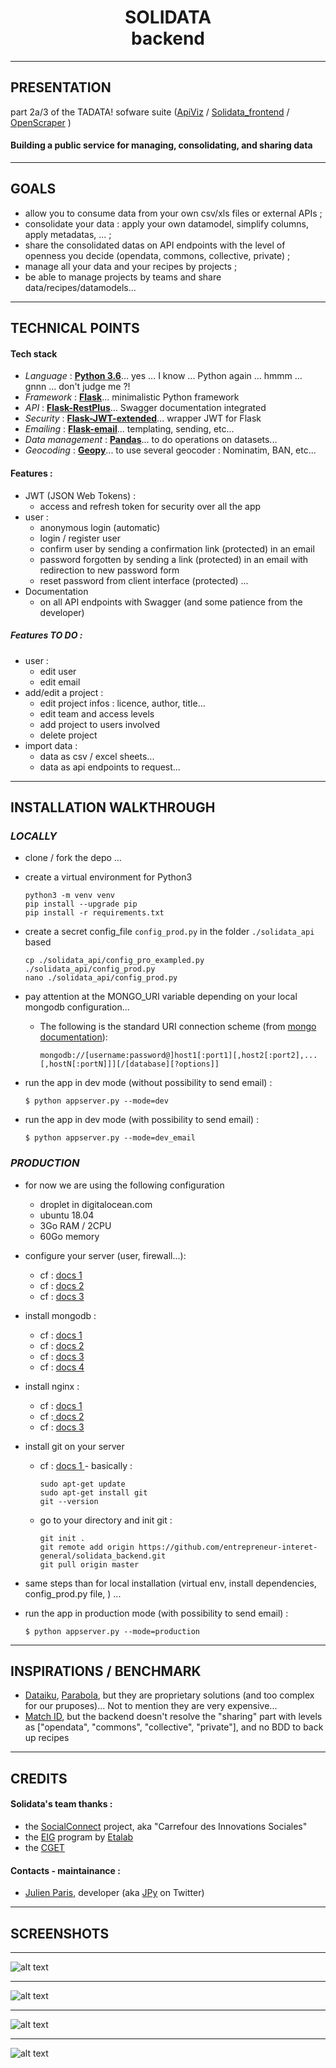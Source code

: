 <h1 align=center>  SOLIDATA <br> backend</h1>


-------
## PRESENTATION

part 2a/3 of the TADATA! sofware suite ([ApiViz](https://github.com/co-demos/ApiViz) / [Solidata_frontend](https://github.com/entrepreneur-interet-general/solidata_frontend) / [OpenScraper](https://github.com/entrepreneur-interet-general/OpenScraper) )

#### Building a public service for managing, consolidating, and sharing data 


-------

## GOALS

- allow you to consume data from your own csv/xls files or external APIs ;
- consolidate your data : apply your own datamodel, simplify columns, apply metadatas, ... ; 
- share the consolidated datas on API endpoints with the level of openness you decide (opendata, commons, collective, private) ;
- manage all your data and your recipes by projects ;
- be able to manage projects by teams and share data/recipes/datamodels...


------

## TECHNICAL POINTS

#### Tech stack
- _Language_  : **[Python 3.6](https://www.python.org/)**... yes ... I know ... Python again ... hmmm ... gnnn ... don't judge me ?!
- _Framework_ : **[Flask](http://flask.pocoo.org/)**... minimalistic Python framework
- _API_       : **[Flask-RestPlus](http://flask-restplus.readthedocs.io/en/stable/)**... Swagger documentation integrated
- _Security_  : **[Flask-JWT-extended](https://flask-jwt-extended.readthedocs.io/en/latest/)**... wrapper JWT for Flask
- _Emailing_  : **[Flask-email](https://pythonhosted.org/Flask-Mail/)**... templating, sending, etc...
- _Data management_  : **[Pandas](http://pandas.pydata.org/)**... to do operations on datasets...
- _Geocoding_  : **[Geopy](https://geopy.readthedocs.io/en/stable/)**... to use several geocoder : Nominatim, BAN, etc...

#### Features :

- JWT (JSON Web Tokens) :
	- access and refresh token for security over all the app
- user :
	- anonymous login (automatic)
	- login / register user 
	- confirm user by sending a confirmation link (protected) in an email 
	- password forgotten by sending a link (protected) in an email with redirection to new password form 
	- reset password from client interface (protected) ...
- Documentation 
	- on all API endpoints with Swagger (and some patience from the developer)

##### Features TO DO  :
- user : 
	- edit user
	- edit email
- add/edit a project : 
	- edit project infos : licence, author, title...
	- edit team and access levels
	- add project to users involved
	- delete project
- import data : 
	- data as csv / excel sheets...
	- data as api endpoints to request... 

-------

## INSTALLATION WALKTHROUGH 

### _LOCALLY_

- clone / fork the depo 
	...

- create a virtual environment for Python3
	
	```
	python3 -m venv venv
	pip install --upgrade pip
	pip install -r requirements.txt
	```

- create a secret config_file `config_prod.py` in the folder `./solidata_api` based 

	```
	cp ./solidata_api/config_pro_exampled.py ./solidata_api/config_prod.py
	nano ./solidata_api/config_prod.py 
	```

- pay attention at the MONGO_URI variable depending on your local mongodb configuration...
	- The following is the standard URI connection scheme (from [mongo documentation](https://docs.mongodb.com/manual/reference/connection-string/)):
		```
		mongodb://[username:password@]host1[:port1][,host2[:port2],...[,hostN[:portN]]][/[database][?options]]
		```

- run the app in dev mode (without possibility to send email) : 

	```
	$ python appserver.py --mode=dev
	``` 

- run the app in dev mode (with possibility to send email) : 

	```
	$ python appserver.py --mode=dev_email
	``` 

### _PRODUCTION_

- for now we are using the following configuration

	- droplet in digitalocean.com
	- ubuntu 18.04
	- 3Go RAM / 2CPU
	- 60Go memory

- configure your server (user, firewall...): 
	- cf : [ docs 1 ](https://www.digitalocean.com/community/tutorials/initial-server-setup-with-ubuntu-18-04) 
	- cf : [ docs 2 ](https://www.digitalocean.com/community/tutorials/how-to-setup-a-firewall-with-ufw-on-an-ubuntu-and-debian-cloud-server) 
	- cf : [ docs 3 ](https://scottlinux.com/2011/10/10/ufw-allow-from-specific-ip-on-specific-port/ )

- install mongodb : 
	- cf : [ docs 1 ](https://docs.mongodb.com/manual/tutorial/install-mongodb-on-ubuntu/)
	- cf : [ docs 2 ](https://www.digitalocean.com/community/tutorials/how-to-install-mongodb-on-ubuntu-18-04)	
	- cf : [ docs 3 ](https://www.digitalocean.com/community/tutorials/how-to-install-and-secure-mongodb-on-ubuntu-16-04#part-two-securing-mongodb) 
	- cf : [ docs 4 ](https://www.tecmint.com/install-mongodb-on-ubuntu-18-04/ )


- install nginx : 
	- cf : [ docs 1 ](https://www.digitalocean.com/community/tutorials/how-to-install-nginx-on-ubuntu-18-04)
	- cf :[ docs 2](https://linuxize.com/post/how-to-install-nginx-on-ubuntu-18-04/)
	- cf : [ docs 3 ](https://linuxize.com/post/how-to-set-up-nginx-server-blocks-on-ubuntu-18-04/ )


- install git on your server
	- cf : [ docs 1 ](https://www.digitalocean.com/community/tutorials/how-to-install-git-on-ubuntu-18-04)	- basically : 
		```
		sudo apt-get update
		sudo apt-get install git
		git --version
		```
	- go to your directory and init git :
		```
		git init . 
		git remote add origin https://github.com/entrepreneur-interet-general/solidata_backend.git
		git pull origin master
		```

- same steps than for local installation (virtual env, install dependencies, config_prod.py file, ) ... 

- run the app in production mode (with possibility to send email) : 

	```
	$ python appserver.py --mode=production
	``` 

------

## INSPIRATIONS / BENCHMARK

- [Dataiku](https://www.dataiku.com/), [Parabola](https://parabola.io/), but they are proprietary solutions (and too complex for our pruposes)... Not to mention they are very expensive...
- [Match ID](https://matchid-project.github.io/), but the backend doesn't resolve the "sharing" part with levels as ["opendata", "commons", "collective", "private"], and no BDD to back up recipes


-------

## CREDITS 

#### Solidata's team thanks :

- the [SocialConnect](https://entrepreneur-interet-general.etalab.gouv.fr/defi/2017/09/26/socialconnect/) project, aka "Carrefour des Innovations Sociales"
- the [EIG](https://entrepreneur-interet-general.etalab.gouv.fr/) program by [Etalab](https://www.etalab.gouv.fr/)
- the [CGET](http://www.cget.gouv.fr/)

#### Contacts - maintainance :

- [Julien Paris](<mailto:julien.paris@cget.gouv.fr>), developer (aka [JPy](https://twitter.com/jparis_py) on Twitter)

-------

## SCREENSHOTS

-------
![alt text](./screenshots/endpoints_users.png "endpoint users")

-------
![alt text](./screenshots/endpoints_auth_server.png "endpoint auth users")

-------
![alt text](./screenshots/endpoints_projects.png "endpoint projects")

-------
![alt text](./screenshots/endpoints_dataset_inputs.png "endpoint dataset inputs")


